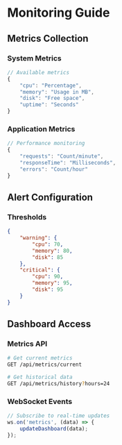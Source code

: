 # Monitoring Guide

## Metrics Collection

### System Metrics
```javascript
// Available metrics
{
    "cpu": "Percentage",
    "memory": "Usage in MB",
    "disk": "Free space",
    "uptime": "Seconds"
}
```

### Application Metrics
```javascript
// Performance monitoring
{
    "requests": "Count/minute",
    "responseTime": "Milliseconds",
    "errors": "Count/hour"
}
```

## Alert Configuration

### Thresholds
```json
{
    "warning": {
        "cpu": 70,
        "memory": 80,
        "disk": 85
    },
    "critical": {
        "cpu": 90,
        "memory": 95,
        "disk": 95
    }
}
```

## Dashboard Access

### Metrics API
```bash
# Get current metrics
GET /api/metrics/current

# Get historical data
GET /api/metrics/history?hours=24
```

### WebSocket Events
```javascript
// Subscribe to real-time updates
ws.on('metrics', (data) => {
    updateDashboard(data);
});
